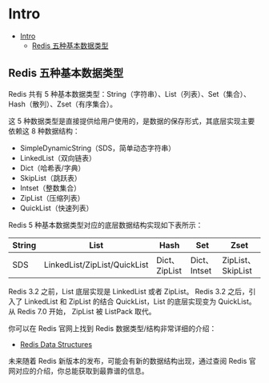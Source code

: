 # Intro
- [Intro](#intro)
  - [Redis 五种基本数据类型](#redis-五种基本数据类型)

## Redis 五种基本数据类型
Redis 共有 5 种基本数据类型：String（字符串）、List（列表）、Set（集合）、Hash（散列）、Zset（有序集合）。

这 5 种数据类型是直接提供给用户使用的，是数据的保存形式，其底层实现主要依赖这 8 种数据结构：
- SimpleDynamicString（SDS，简单动态字符串）
- LinkedList（双向链表）
- Dict（哈希表/字典）
- SkipList（跳跃表）
- Intset（整数集合）
- ZipList（压缩列表）
- QuickList（快速列表）

Redis 5 种基本数据类型对应的底层数据结构实现如下表所示：

| String | List                         | Hash          | Set          | Zset              |
| ------ | ---------------------------- | ------------- | ------------ | ----------------- |
| SDS    | LinkedList/ZipList/QuickList | Dict、ZipList | Dict、Intset | ZipList、SkipList |

Redis 3.2 之前，List 底层实现是 LinkedList 或者 ZipList。 Redis 3.2 之后，引入了 LinkedList 和 ZipList 的结合 QuickList，List 的底层实现变为 QuickList。从 Redis 7.0 开始， ZipList 被 ListPack 取代。


你可以在 Redis 官网上找到 Redis 数据类型/结构非常详细的介绍：
- [Redis Data Structures](https://redis.io/technology/data-structures/)

未来随着 Redis 新版本的发布，可能会有新的数据结构出现，通过查阅 Redis 官网对应的介绍，你总能获取到最靠谱的信息。
